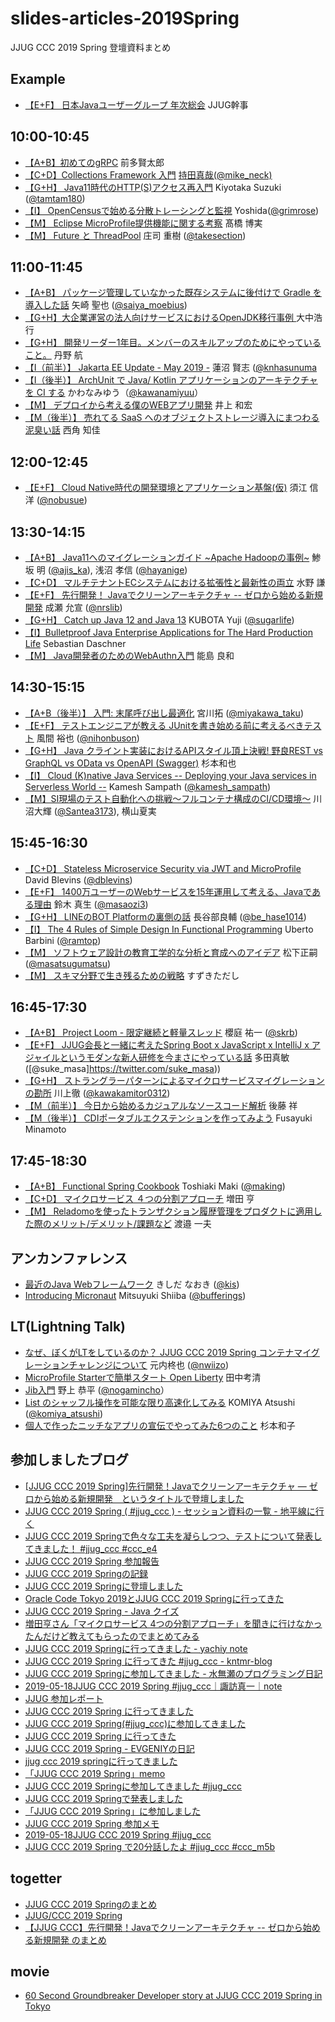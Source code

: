 # slides-articles-2019Spring
JJUG CCC 2019 Spring 登壇資料まとめ

## Example
- [【E+F】 日本Javaユーザーグループ 年次総会](https://ここにスライドURLを入れてね) JJUG幹事

## 10:00-10:45
- [【A+B】初めてのgRPC](https://speakerdeck.com/line_developers/starting-grpc) 前多賢太郎
- [【C+D】Collections Framework 入門](https://www.slideshare.net/mikeneck/jjugccc-2019-spring-collections-framework-jjug-jjugccc-cccc1) [持田真哉(@mike_neck)](https://twitter.com/mike_neck)
- [【G+H】 Java11時代のHTTP(S)アクセス再入門](https://www.slideshare.net/tamrin69/introduction-httpclient-on-java11) Kiyotaka Suzuki ([@tamtam180](https://twitter.com/tamtam180))
- [【I】 OpenCensusで始める分散トレーシングと監視](https://docs.google.com/presentation/d/e/2PACX-1vRotoqhMthVJ6fsAnYIAz04M_-W2HFG43Hc88IXRjlx2WI7z9HB6dGJyj6KhRv-iryz-FD5kxyA0vCr/pub?start=false&loop=false&delayms=3000) Yoshida([@grimrose](https://github.com/grimrose))
- [【M】 Eclipse MicroProfile提供機能に関する考察](https://github.com/jjug-ccc/slides-articles-2019Spring/blob/master/slide/m1a_EclipseMicroProfile.pdf) 髙橋 博実
- [【M】 Future と ThreadPool](https://speakerdeck.com/takesection/futuretothreadpool) 庄司 重樹 ([@takesection](https://twitter.com/takesection)) 

## 11:00-11:45

- [【A+B】 パッケージ管理していなかった既存システムに後付けで Gradle を導入した話](https://speakerdeck.com/saiya_moebius/how-to-setup-gradle-to-improve-legacy-java-system) 矢崎 聖也 ([@saiya_moebius](https://twitter.com/saiya_moebius))
- [【G+H】大企業運営の法人向けサービスにおけるOpenJDK移行事例 ](https://blog.fieldnotes.jp/entry/jjug-ccc-2019-spring) 大中浩行
- [【G+H】 開発リーダー1年目。メンバーのスキルアップのためにやっていること。](https://docs.google.com/presentation/d/1Xx5UPJkmy2dgzRloe8zaGGpEPWk1rhLiAMypK4TKRz8/edit?usp=sharing) 丹野 航
- [【I（前半）】 Jakarta EE Update - May 2019 -](https://www.slideshare.net/khasunuma/jakarta-ee-update-may-2019) 蓮沼 賢志 ([@knhasunuma](https://twitter.com/knhasunuma)
- [【I（後半）】 ArchUnit で Java/ Kotlin アプリケーションのアーキテクチャを CI する](https://speakerdeck.com/kawanamiyuu/jjug-ccc-2019-spring) かわなみゆう（[@kawanamiyuu](https://twitter.com/kawanamiyuu)）
- [【M】 デプロイから考える僕のWEBアプリ開発](https://speakerdeck.com/instreest/think-from-deployment) 井上 和宏
- [【M（後半）】 売れてる SaaS へのオブジェクトストレージ導入にまつわる泥臭い話](https://speakerdeck.com/westc/jjug-ccc-2019-spring) 西角 知佳

## 12:00-12:45

- [【E+F】 Cloud Native時代の開発環境とアプリケーション基盤(仮)](https://speakerdeck.com/nobusue/runtime-for-cloud-native-era) 須江 信洋 ([@nobusue](https://twitter.com/nobusue))

## 13:30-14:15

- [【A+B】 Java11へのマイグレーションガイド \~Apache Hadoopの事例\~](https://www.slideshare.net/techblogyahoo/java11-apache-hadoop-146834504/) 鯵坂 明 ([@ajis\_ka](https://twitter.com/ajis_ka)), 浅沼 孝信 ([@hayanige](https://twitter.com/hayanige))
- [【C+D】 マルチテナントECシステムにおける拡張性と最新性の両立](https://www.slideshare.net/ssusera756b0/ec-146376859) 水野 謙
- [【E+F】 先行開発！ Javaでクリーンアーキテクチャ -- ゼロから始める新規開発](https://speakerdeck.com/nrslib/clean-architecture-with-java) 成瀬 允宣 ([@nrslib](https://twitter.com/nrslib))
- [【G+H】 Catch up Java 12 and Java 13](https://www.slideshare.net/YujiKubota/catch-up-java-12-and-java-13) KUBOTA Yuji ([@sugarlife](https://twitter.com/sugarlife))
- [【I】Bulletproof Java Enterprise Applications for The Hard Production Life](https://www.sebastian-daschner.com/talks/bulletproof-ee/) Sebastian Daschner
- [【M】 Java開発者のためのWebAuthn入門](https://speakerdeck.com/ynojima/webauthn-for-java-developers) 能島 良和

## 14:30-15:15

- [【A+B（後半）】 入門: 末尾呼び出し最適化](https://speakerdeck.com/miyakawataku/tail-call-elimination-intro) 宮川拓 ([@miyakawa\_taku](https://twitter.com/miyakawa_taku))
- [【E+F】 テストエンジニアが教える JUnitを書き始める前に考えるべきテスト](https://speakerdeck.com/nihonbuson/jjug-ccc-2019-spring) 風間 裕也 ([@nihonbuson](https://twitter.com/nihonbuson))
- [【G+H】 Java クライント実装におけるAPIスタイル頂上決戦! 野良REST vs GraphQL vs OData vs OpenAPI (Swagger)](https://speakerdeck.com/sugimomoto/java-kuraintoshi-zhuang-niokeruapisutairuding-shang-jue-zhan-ye-liang-rest-vs-graphql-vs-odata-vs-openapi-swagger) 杉本和也
- [【I】 Cloud (K)native Java Services -- Deploying your Java services in Serverless World --](https://slidr.io/kameshsampath/cloud-k-native-java-services-deploying-your-java-services-in-serverless) Kamesh Sampath ([@kamesh_sampath](https://twitter.com/kamesh_sampath))
- [【M】SI現場のテスト自動化への挑戦〜フルコンテナ構成のCI/CD環境〜](https://www.slideshare.net/DaikiKawanuma/sicicd/DaikiKawanuma/sicicd) 川沼大輝 ([@Santea3173](https://twitter.com/Santea3173)), 横山夏実


## 15:45-16:30

- [【C+D】 Stateless Microservice Security via JWT and MicroProfile](https://www.slideshare.net/dblevins1/2019-jjug-ccc-stateless-microservice-security-with-microprofile-jwt) David Blevins ([@dblevins](https://twitter.com/dblevins))
- [【E+F】 1400万ユーザーのWebサービスを15年運用して考える、Javaである理由](https://speakerdeck.com/masao0127s/1400mo-yuzafalsewebsabisuwo-15nian-yun-yong-sitekao-eru-javadearuli-you) 鈴木 真生 ([@masaozi3](https://twitter.com/masaozi3))
- [【G+H】 LINEのBOT Platformの裏側の話](https://speakerdeck.com/line_developers/behind-the-line-bot-platform) 長谷部良輔 ([@be_hase1014](https://twitter.com/be_hase1014))
- [【I】 The 4 Rules of Simple Design In Functional Programming](https://speakerdeck.com/ramtop/4-rules-of-simple-design-in-functional-programming) Uberto Barbini ([@ramtop](https://twitter.com/ramtop))
- [【M】 ソフトウェア設計の教育工学的な分析と育成へのアイデア](https://speakerdeck.com/deffence1776/jjug-2019-spring-fa-biao-zi-liao-sohutoueashe-ji-falsejiao-yu-gong-xue-de-nafen-xi-toyu-cheng-hefalseaidea) 松下正嗣 ([@masatsugumatsu]())
- [【M】 スキマ分野で生き残るための戦略](https://docs.google.com/presentation/d/1JN4hbvTe89G6pwlIndrC3192kh2XKrt51Yjc5Ievt4M/edit) すずきただし

## 16:45-17:30

- [【A+B】 Project Loom - 限定継続と軽量スレッド](https://speakerdeck.com/skrb/project-loom-qing-liang-suretudotoxian-ding-ji-sok) 櫻庭 祐一 ([@skrb](https://twitter.com/skrb))
- [【E+F】 JJUG会長と一緒に考えたSpring Boot x JavaScript x IntelliJ x アジャイルというモダンな新人研修を今まさにやっている話](https://speakerdeck.com/masatoshitada/modern-new-employees-training-spring-boot-javascript-intellij-agile) 多田真敏 ([@suke_masa]https://twitter.com/suke_masa))
-  [【G+H】 ストラングラーパターンによるマイクロサービスマイグレーションの勘所](https://speakerdeck.com/kawakamitor/jjug-ccc-2019-spring) 川上徹 ([@kawakamitor0312](https://twitter.com/kawakamitor0312))
- [【M（前半）】 今日から始めるカジュアルなソースコード解析](https://speakerdeck.com/akiragoto/jjug-ccc-2019-spring) 後藤 祥
- [【M（後半）】 CDIポータブルエクステンションを作ってみよう](https://speakerdeck.com/neverbird/cdipotaburuekusutensiyonwozuo-tutemiyou) Fusayuki Minamoto

## 17:45-18:30

- [【A+B】 Functional Spring Cookbook](https://docs.google.com/presentation/d/1-0NopTfA-CGiCNvKPDOH9ZDMHhazKuoT-_1R69Wp8qs/edit) Toshiaki Maki ([@making](https://twitter.com/making))
- [【C+D】 マイクロサービス ４つの分割アプローチ](https://www.slideshare.net/masuda220/ss-146325870) 増田 亨
- [【M】 Reladomoを使ったトランザクション履歴管理をプロダクトに適用した際のメリット/デメリット/課題など](https://www.slideshare.net/navekazu/reladomo-146647716) 渡邉 一夫

## アンカンファレンス

- [最近のJava Webフレームワーク](https://speakerdeck.com/kishida/java-web-framework-ccc-2019-spr) きしだ なおき ([@kis](https://twitter.com/kis))
- [Introducing Micronaut](https://speakerdeck.com/bufferings/introducing-micronaut) Mitsuyuki Shiiba ([@bufferings](https://twitter.com/bufferings))

## LT(Lightning Talk)

- [なぜ、ぼくがLTをしているのか？ JJUG CCC 2019 Spring コンテナマイグレーションチャレンジについて](https://speakerdeck.com/nwiizo/naze-bokugaltwositeirufalseka) 元内柊也 ([@nwiizo](https://twitter.com/nwiizo))
- [MicroProfile Starterで簡単スタート Open Liberty](https://www.slideshare.net/takakiyo/microprofile-starter-open-liberty?qid=09d4b228-391e-4479-a225-8de2cb1a5a5b&v=&b=&from_search=4) 田中考清
- [Jib入門](https://speakerdeck.com/nogamincho/jibru-men) 野上 恭平 ([@nogamincho](https://twitter.com/nogamincho)）
- [List のシャッフル操作を可能な限り高速化してみる](https://docs.google.com/presentation/d/1OFq1GNGNuQEftFhtAjGgvZs7pciMDs6W0Kto0QtLwwI/edit#slide=id.p) KOMIYA Atsushi ([@komiya_atsushi](https://twitter.com/komiya_atsushi))
- [個人で作ったニッチなアプリの宣伝でやってみた6つのこと](http://www.tomokosugimoto.net/drum/other/jjug_ccc/slide_web.html) 杉本和子

## 参加しましたブログ

- [[JJUG CCC 2019 Spring]先行開発！Javaでクリーンアーキテクチャ — ゼロから始める新規開発　というタイトルで登壇しました](https://nrslib.com/event-after-jjug-ccc-2019-spring/)
- [JJUG CCC 2019 Spring ( #jjug_ccc ) - セッション資料の一覧 - 地平線に行く](https://yujisoftware.hatenablog.com/entry/2019/05/19/040112)
- [JJUG CCC 2019 Springで色々な工夫を凝らしつつ、テストについて発表してきました！ #jjug_ccc #ccc_e4](http://nihonbuson.hatenadiary.jp/entry/2019/05/20/080000)
- [JJUG CCC 2019 Spring 参加報告](http://suzaku-tec.hatenadiary.jp/entry/2019/05/20/233523)
- [JJUG CCC 2019 Springの記録](https://miyakawataku.hatenablog.com/entry/20190520/1558358694)
- [JJUG CCC 2019 Springに登壇しました](https://www.project-respite.com/jjug-ccc-2019-spring/)
- [Oracle Code Tokyo 2019とJJUG CCC 2019 Springに行ってきた](https://dev.classmethod.jp/etc/jjug-ccc-2019-spring/)
- [JJUG CCC 2019 Spring - Java クイズ](https://www.m3tech.blog/entry/2019/05/18/140557)
- [増田亨さん「マイクロサービス 4つの分割アプローチ」を聞きに行けなかったんだけど教えてもらったのでまとめてみる](https://taichiw.hatenablog.com/entry/2019/05/20/190605)
- [JJUG CCC 2019 Springに行ってきました - yachiy note](https://yachiy.hatenablog.com/entry/2019/05/18/221734)
- [JJUG CCC 2019 Spring に行ってきた #jjug_ccc - kntmr-blog](https://kntmr.hatenablog.com/entry/2019/05/18/223621)
- [JJUG CCC 2019 Springに参加してきました - 水無瀬のプログラミング日記](https://minase-program.hatenablog.com/entry/2019/05/20/000357)
- [2019-05-18JJUG CCC 2019 Spring #jjug_ccc｜諏訪真一｜note](https://note.mu/suwash/n/n5f5937986b25#LNHzU)
- [JJUG 参加レポート](https://www.m3tech.blog/entry/jjug-2019-spring)
- [JJUG CCC 2019 Spring に行ってきました](https://qiita.com/taumax/items/2f4ff3a82cb1f243e572)
- [JJUG CCC 2019 Spring(#jjug_ccc)に参加してきました](https://chichi1091.hatenablog.jp/entry/2019/05/18/224111)
- [JJUG CCC 2019 Spring に行ってきた](https://itatyo.hatenadiary.jp/entry/2019/05/20/095324)
- [JJUG CCC 2019 Spring - EVGENIYの日記](http://evgeniy.hatenablog.com/entry/2019/05/20/010521)
- [jjug ccc 2019 springに行ってきました](https://yyyank.blogspot.com/2019/05/jjug-ccc-2019-spring.html)
- [「JJUG CCC 2019 Spring」memo](http://www.cloudsquare.jp/kumonosu/program/java/post-1878/)
- [JJUG CCC 2019 Springに参加してきました #jjug_ccc](https://www.grimrose.org/blog/2019/05/jjug-ccc-2019/)
- [JJUG CCC 2019 Springで発表しました](https://tanoseam.wordpress.com/2019/05/19/jjug-ccc-2019-spring/)
- [「JJUG CCC 2019 Spring」に参加しました](http://makopi23.blog.fc2.com/blog-entry-317.html)
- [JJUG CCC 2019 Spring 参加メモ](https://marcie001.qrunch.io/logs/7XXjqckrKGXq5ZRD)
- [2019-05-18JJUG CCC 2019 Spring #jjug_ccc](https://note.mu/suwash/n/n5f5937986b25)
- [JJUG CCC 2019 Spring で20分話したよ #jjug_ccc #ccc_m5b](http://tadashi.hatenablog.com/entry/2019/05/18/201644)

## togetter

- [JJUG CCC 2019 Springのまとめ](https://togetter.com/li/1356737)
- [JJUG/CCC 2019 Spring](https://togetter.com/li/1356696)
- [【JJUG CCC】先行開発！Javaでクリーンアーキテクチャ -- ゼロから始める新規開発 のまとめ](https://togetter.com/li/1356434) 

## movie
- [60 Second Groundbreaker Developer story at JJUG CCC 2019 Spring in Tokyo](https://www.youtube.com/playlist?list=PLPIzp-E1msrbCZVGIXeSU9eEl-dyIgOq_)
